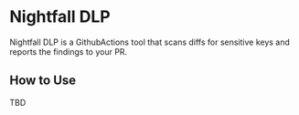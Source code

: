 # Nightfall DLP
Nightfall DLP is a GithubActions tool that scans diffs for sensitive keys and reports the findings to your PR.

## How to Use
TBD
